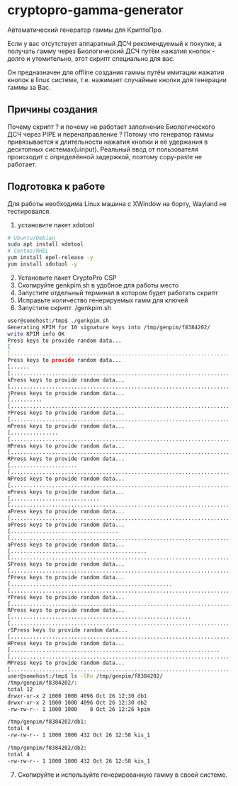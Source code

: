 # cryptopro-gamma-generator
Автоматический генератор гаммы для КриптоПро.

Если у вас отсутствует аппаратный ДСЧ рекомендуемый к покупке, а получать гамму через Биологический ДСЧ путём нажатия кнопок - долго и утомительно, этот скрипт специально для вас.

Он предназначен для offline создания гаммы путём имитации нажатия кнопок в linux системе, т.е. нажимает случайные кнопки для генерации гаммы за Вас.

## Причины создания
Почему скрипт ? и почему не работает заполнение Биологического ДСЧ через PIPE и перенаправление ?
Потому что генератор гаммы привязывается к длительности нажатия кнопки и её удержания в десктопных системах(uinput).
Реальный ввод от пользователя происходит с определённой задержкой, поэтому copy-paste не работает.

## Подготовка к работе
Для работы необходима Linux машина с XWindow на борту, Wayland не тестировался.

1. установите пакет xdotool
```bash
# Ubuntu/Debian
sudo apt install xdotool
# Centos/RHEL
yum install epel-release -y
yum install xdotool -y
```
2. Установите пакет CryptoPro CSP
3. Скопируйте genkpim.sh в удобное для работы место
4. Запустите отдельный терминал в котором будет работать скрипт
5. Исправьте количество генерируемых гамм для ключей
6. Запустите скрипт ./genkpim.sh
```bash
user@somehost:/tmp$ ./genkpim.sh
Generating KPIM for 10 signature keys into /tmp/genpim/f8384202/
write KPIM info OK
Press keys to provide random data...
[                                                                              ]Iterating
[..............................................................................]
Press keys to provide random data...
[......                                                                        ]Iterating
[..............................................................................]
kPress keys to provide random data...
[..............................................................................]
jPress keys to provide random data...
[..........                                                                    ]Iterating
[..............................................................................]
YPress keys to provide random data...
[..............................................................................]
mPress keys to provide random data...
[...............                                                               ]Iterating
[..............................................................................]
HPress keys to provide random data...
[..............................................................................]
RPress keys to provide random data...
[.....................                                                         ]Iterating
[..............................................................................]
NPress keys to provide random data...
[..............................................................................]
ePress keys to provide random data...
[............................                                                  ]Iterating
[..............................................................................]
aPress keys to provide random data...
[..............................................................................]
oPress keys to provide random data...
[..................................                                            ]Iterating
[..............................................................................]
aPress keys to provide random data...
[...........................................                                   ]Iterating
[..............................................................................]
SPress keys to provide random data...
[..............................................................................]
fPress keys to provide random data...
[...................................................                           ]Iterating
[..............................................................................]
YPress keys to provide random data...
[..............................................................................]
RPress keys to provide random data...
[.........................................................                     ]Iterating
[..............................................................................]
rSPress keys to provide random data...
[..............................................................................]
HPress keys to provide random data...
[..................................................................            ]Iterating
[..............................................................................]
MPress keys to provide random data...
[..............................................................................]
user@somehost:/tmp$ ls -lRn /tmp/genpim/f8384202/
/tmp/genpim/f8384202/:
total 12
drwxr-xr-x 2 1000 1000 4096 Oct 26 12:30 db1
drwxr-xr-x 2 1000 1000 4096 Oct 26 12:30 db2
-rw-rw-r-- 1 1000 1000    8 Oct 26 12:26 kpim

/tmp/genpim/f8384202/db1:
total 4
-rw-rw-r-- 1 1000 1000 432 Oct 26 12:58 kis_1

/tmp/genpim/f8384202/db2:
total 4
-rw-rw-r-- 1 1000 1000 432 Oct 26 12:58 kis_1
```
7. Скопируйте и используйте генерированную гамму в своей системе.
